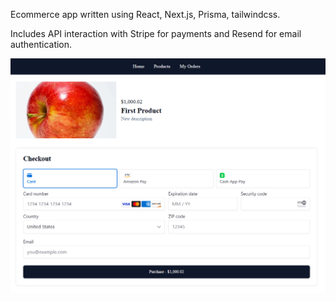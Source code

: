 Ecommerce app written using React, Next.js, Prisma, tailwindcss.

Includes API interaction with Stripe for payments and Resend for email authentication.

![](https://github.com/nlanzo/ecommerce-sample/blob/main/Screenshot.png)
